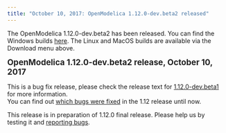 ```yaml
---
title: "October 10, 2017: OpenModelica 1.12.0-dev.beta2 released"
---
```

<p>The OpenModelica 1.12.0-dev.beta2 has been released. You can find the Windows builds&nbsp;<a href="/download/download-windows" target="_blank">here</a>. The Linux and MacOS builds are available via the Download menu above.</p>
<p><strong style="color: #222222; line-height: 1.2;"><span style="font-size: 14pt;">OpenModelica 1.12.0-dev.beta2 release, October 10, 2017</span></strong></p>
<p>This is a bug fix release, please check the release text for <a href="newss/184-august-31-2017-openmodelica-1-12-0-beta1-released">1.12.0-dev.beta1</a> for more information.<br />You can find out <a href="https://trac.openmodelica.org/OpenModelica/wiki/ReleaseNotes/1.12.0">which bugs were fixed</a> in the 1.12 release until now.&nbsp;</p>
<p>This release is in preparation of 1.12.0 final release. Please help us by testing it and <a href="https://trac.openmodelica.org/OpenModelica/newticket">reporting bugs</a>.</p>
<div id="_mcePaste" class="mcePaste" data-mce-bogus="1" style="position: absolute; left: 0px; top: -25px; width: 1px; height: 1px; overflow: hidden;">
<p class="BulletItem" style="margin-left: .5in; text-indent: -.25in; line-height: 13.0pt; mso-line-height-rule: exactly; mso-list: l0 level1 lfo2; tab-stops: list .5in;"><!--[if !supportLists]--><span lang="EN-US" style="font-size: 10.0pt; mso-bidi-font-size: 12.0pt; font-family: Symbol; mso-fareast-font-family: Symbol; mso-bidi-font-family: Symbol;">·<span style="font-variant-numeric: normal; font-stretch: normal; font-size: 7pt; line-height: normal; font-family: 'Times New Roman';">&nbsp;&nbsp;&nbsp;&nbsp;&nbsp;&nbsp;&nbsp; </span></span><!--[endif]--><span lang="EN-US">Support for higher-index discrete clock partitions<o:p></o:p></span></p>
<p class="BulletItem" style="margin-left: .5in; text-indent: -.25in; line-height: 13.0pt; mso-line-height-rule: exactly; mso-list: l0 level1 lfo2; tab-stops: list .5in;"><!--[if !supportLists]--><span lang="EN-US" style="font-size: 10.0pt; mso-bidi-font-size: 12.0pt; font-family: Symbol; mso-fareast-font-family: Symbol; mso-bidi-font-family: Symbol;">·<span style="font-variant-numeric: normal; font-stretch: normal; font-size: 7pt; line-height: normal; font-family: 'Times New Roman';">&nbsp;&nbsp;&nbsp;&nbsp;&nbsp;&nbsp;&nbsp; </span></span><!--[endif]--><span lang="EN-US">Improved unit checking<o:p></o:p></span></p>
<p class="BulletItem" style="margin-left: .5in; text-indent: -.25in; line-height: 13.0pt; mso-line-height-rule: exactly; mso-list: l0 level1 lfo2; tab-stops: list .5in;"><!--[if !supportLists]--><span lang="EN-US" style="font-size: 10.0pt; mso-bidi-font-size: 12.0pt; font-family: Symbol; mso-fareast-font-family: Symbol; mso-bidi-font-family: Symbol;">·<span style="font-variant-numeric: normal; font-stretch: normal; font-size: 7pt; line-height: normal; font-family: 'Times New Roman';">&nbsp;&nbsp;&nbsp;&nbsp;&nbsp;&nbsp;&nbsp; </span></span><!--[endif]--><span lang="EN-US">Improved initialization of start values<o:p></o:p></span></p>
<p class="BulletItem" style="margin-left: .5in; text-indent: -.25in; line-height: 13.0pt; mso-line-height-rule: exactly; mso-list: l0 level1 lfo2; tab-stops: list .5in;"><!--[if !supportLists]--><span lang="EN-US" style="font-size: 10.0pt; mso-bidi-font-size: 12.0pt; font-family: Symbol; mso-fareast-font-family: Symbol; mso-bidi-font-family: Symbol;">·<span style="font-variant-numeric: normal; font-stretch: normal; font-size: 7pt; line-height: normal; font-family: 'Times New Roman';">&nbsp;&nbsp;&nbsp;&nbsp;&nbsp;&nbsp;&nbsp; </span></span><!--[endif]--><span lang="EN-US">New approach for homotopy-based&nbsp; initialization (still experimental)<o:p></o:p></span></p>
<p class="BulletItem" style="margin-left: .5in; text-indent: -.25in; line-height: 13.0pt; mso-line-height-rule: exactly; mso-list: l0 level1 lfo2; tab-stops: list .5in;"><!--[if !supportLists]--><span lang="EN-US" style="font-size: 10.0pt; mso-bidi-font-size: 12.0pt; font-family: Symbol; mso-fareast-font-family: Symbol; mso-bidi-font-family: Symbol;">·<span style="font-variant-numeric: normal; font-stretch: normal; font-size: 7pt; line-height: normal; font-family: 'Times New Roman';">&nbsp;&nbsp;&nbsp;&nbsp;&nbsp;&nbsp;&nbsp; </span></span><!--[endif]--><span lang="EN-US">A bunch of fixes: Bugs, regressions, performance issues<o:p></o:p></span></p>
<p class="BulletItem" style="margin-left: .5in; text-indent: -.25in; line-height: 13.0pt; mso-line-height-rule: exactly; mso-list: l0 level1 lfo2; tab-stops: list .5in;"><!--[if !supportLists]--><span lang="EN-US" style="font-size: 10.0pt; mso-bidi-font-size: 12.0pt; font-family: Symbol; mso-fareast-font-family: Symbol; mso-bidi-font-family: Symbol;">·<span style="font-variant-numeric: normal; font-stretch: normal; font-size: 7pt; line-height: normal; font-family: 'Times New Roman';">&nbsp;&nbsp;&nbsp;&nbsp;&nbsp;&nbsp;&nbsp; </span></span><!--[endif]--><span lang="EN-US">Improved Dynamic Tearing by adding constraints for the casual set<o:p></o:p></span></p>
<p class="BulletItem" style="margin-left: .5in; text-indent: -.25in; line-height: 13.0pt; mso-line-height-rule: exactly; mso-list: l0 level1 lfo2; tab-stops: list .5in;"><!--[if !supportLists]--><span lang="EN-US" style="font-size: 10.0pt; mso-bidi-font-size: 12.0pt; font-family: Symbol; mso-fareast-font-family: Symbol; mso-bidi-font-family: Symbol;">·<span style="font-variant-numeric: normal; font-stretch: normal; font-size: 7pt; line-height: normal; font-family: 'Times New Roman';">&nbsp;&nbsp;&nbsp;&nbsp;&nbsp;&nbsp;&nbsp; </span></span><!--[endif]--><span lang="EN-US">Improved module wrapFunctionCalls with one-time evaluation of Constant CSE-variables<o:p></o:p></span></p>
<p class="BulletItem" style="margin-left: .5in; text-indent: -.25in; line-height: 13.0pt; mso-line-height-rule: exactly; mso-list: l0 level1 lfo2; tab-stops: list .5in;"><!--[if !supportLists]--><span lang="EN-US" style="font-size: 10.0pt; mso-bidi-font-size: 12.0pt; font-family: Symbol; mso-fareast-font-family: Symbol; mso-bidi-font-family: Symbol;">·<span style="font-variant-numeric: normal; font-stretch: normal; font-size: 7pt; line-height: normal; font-family: 'Times New Roman';">&nbsp;&nbsp;&nbsp;&nbsp;&nbsp;&nbsp;&nbsp; </span></span><!--[endif]--><span lang="EN-US">Added initOptModule for inlineHomotopy<o:p></o:p></span></p>
<p class="BulletItem" style="margin-left: .5in; text-indent: -.25in; line-height: 13.0pt; mso-line-height-rule: exactly; mso-list: l0 level1 lfo2; tab-stops: list .5in;"><!--[if !supportLists]--><span lang="EN-US" style="font-size: 10.0pt; mso-bidi-font-size: 12.0pt; font-family: Symbol; mso-fareast-font-family: Symbol; mso-bidi-font-family: Symbol;">·<span style="font-variant-numeric: normal; font-stretch: normal; font-size: 7pt; line-height: normal; font-family: 'Times New Roman';">&nbsp;&nbsp;&nbsp;&nbsp;&nbsp;&nbsp;&nbsp; </span></span><!--[endif]--><span lang="EN-US">Added configuration flag tearingStrictness to influence solvability<o:p></o:p></span></p>
<p class="BulletItem" style="margin-left: .5in; text-indent: -.25in; line-height: 13.0pt; mso-line-height-rule: exactly; mso-list: l0 level1 lfo2; tab-stops: list .5in;"><!--[if !supportLists]--><span lang="EN-US" style="font-size: 10.0pt; mso-bidi-font-size: 12.0pt; font-family: Symbol; mso-fareast-font-family: Symbol; mso-bidi-font-family: Symbol;">·<span style="font-variant-numeric: normal; font-stretch: normal; font-size: 7pt; line-height: normal; font-family: 'Times New Roman';">&nbsp;&nbsp;&nbsp;&nbsp;&nbsp;&nbsp;&nbsp; </span></span><!--[endif]--><span lang="EN-US">New methods for inline integration for continuous equations in clocked partitions, now covering: ExplicitEuler, ImplicitEuler, SemiImplicitEuler and ImplicitTrapezoid<o:p></o:p></span></p>
<p class="BulletItem" style="margin-left: .5in; text-indent: -.25in; line-height: 13.0pt; mso-line-height-rule: exactly; mso-list: l0 level1 lfo2; tab-stops: list .5in;"><!--[if !supportLists]--><span lang="EN-US" style="font-size: 10.0pt; mso-bidi-font-size: 12.0pt; font-family: Symbol; mso-fareast-font-family: Symbol; mso-bidi-font-family: Symbol;">·<span style="font-variant-numeric: normal; font-stretch: normal; font-size: 7pt; line-height: normal; font-family: 'Times New Roman';">&nbsp;&nbsp;&nbsp;&nbsp;&nbsp;&nbsp;&nbsp; </span></span><!--[endif]--><span lang="EN-US">Complete implementation of synchronous features in Cpp runtime<o:p></o:p></span></p>
<p class="BulletItem" style="margin-left: .5in; text-indent: -.25in; line-height: 13.0pt; mso-line-height-rule: exactly; mso-list: l0 level1 lfo2; tab-stops: list .5in;"><!--[if !supportLists]--><span lang="EN-US" style="font-size: 10.0pt; mso-bidi-font-size: 12.0pt; font-family: Symbol; mso-fareast-font-family: Symbol; mso-bidi-font-family: Symbol;">·<span style="font-variant-numeric: normal; font-stretch: normal; font-size: 7pt; line-height: normal; font-family: 'Times New Roman';">&nbsp;&nbsp;&nbsp;&nbsp;&nbsp;&nbsp;&nbsp; </span></span><!--[endif]--><span lang="EN-US">Refactored linear solver of Cpp runtime<o:p></o:p></span></p>
<p class="BulletItem" style="margin-left: .5in; text-indent: -.25in; line-height: 13.0pt; mso-line-height-rule: exactly; mso-list: l0 level1 lfo2; tab-stops: list .5in;"><!--[if !supportLists]--><span lang="EN-US" style="font-size: 10.0pt; mso-bidi-font-size: 12.0pt; font-family: Symbol; mso-fareast-font-family: Symbol; mso-bidi-font-family: Symbol;">·<span style="font-variant-numeric: normal; font-stretch: normal; font-size: 7pt; line-height: normal; font-family: 'Times New Roman';">&nbsp;&nbsp;&nbsp;&nbsp;&nbsp;&nbsp;&nbsp; </span></span><!--[endif]--><span lang="EN-US">Improved Modelica_synchronous_cpp coverage<o:p></o:p></span></p>
<p class="BulletItem" style="margin-left: .5in; text-indent: -.25in; line-height: 13.0pt; mso-line-height-rule: exactly; mso-list: l0 level1 lfo2; tab-stops: list .5in;"><!--[if !supportLists]--><span lang="EN-US" style="font-size: 10.0pt; mso-bidi-font-size: 12.0pt; font-family: Symbol; mso-fareast-font-family: Symbol; mso-bidi-font-family: Symbol;">·<span style="font-variant-numeric: normal; font-stretch: normal; font-size: 7pt; line-height: normal; font-family: 'Times New Roman';">&nbsp;&nbsp;&nbsp;&nbsp;&nbsp;&nbsp;&nbsp; </span></span><!--[endif]--><span lang="EN-US">Coverage of most of the OpenHydraulics library<o:p></o:p></span></p>
<span lang="EN-GB" style="font-size: 11.0pt; mso-bidi-font-size: 12.0pt; font-family: 'Times New Roman',serif; mso-fareast-font-family: 'Times New Roman'; mso-ansi-language: EN-GB; mso-fareast-language: EN-US; mso-bidi-language: AR-SA;">Support of time events for cpp-simulation and enabled time events in cpp-FMUs</span></div>